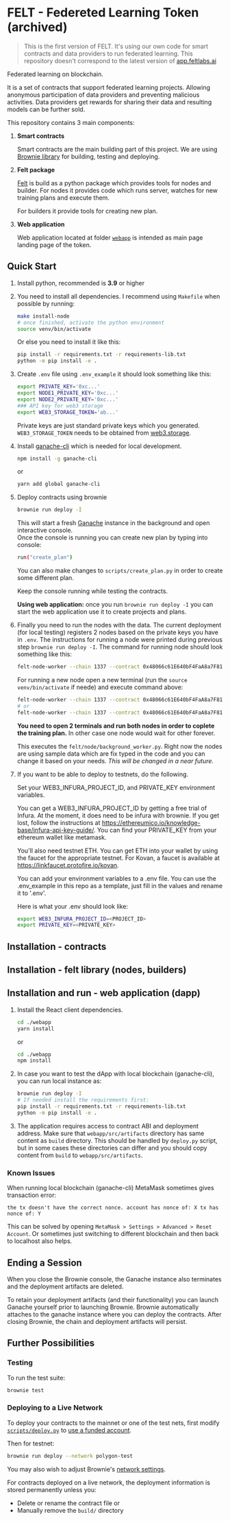 # FELT - Federeted Learning Token (archived)
> This is the first version of FELT. It's using our own code for smart contracts and data providers to run federated learning. This repository doesn't correspond to the latest version of [app.feltlabs.ai](https://app.feltlabs.ai)  

Federated learning on blockchain.

It is a set of contracts that support federated learning projects. Allowing anonymous participation of data providers and preventing malicious activities. Data providers get rewards for sharing their data and resulting models can be further sold.

This repository contains 3 main components:
1. **Smart contracts**

    Smart contracts are the main building part of this project. We are using [Brownie library](https://eth-brownie.readthedocs.io/en/stable/) for building, testing and deploying.

2. **Felt package**

    [Felt](./felt) is build as a python package which provides tools for nodes and builder. For nodes it provides code which runs server, watches for new training plans and execute them.

    For builders it provide tools for creating new plan.

3. **Web application**

    Web application located at folder [`webapp`](./webapp) is intended as main page landing page of the token.

## Quick Start
1. Install python, recommended is **3.9** or higher

2. You need to install all dependencies. I recommend using `Makefile` when possible by running:
    ```bash
    make install-node
    # once finished, activate the python environment
    source venv/bin/activate
    ```

    Or else you need to install it like this:
    ```bash
    pip install -r requirements.txt -r requirements-lib.txt
    python -m pip install -e .
    ```

3. Create `.env` file using `.env_example` it should look something like this:
    ```bash
    export PRIVATE_KEY='0xc...'
    export NODE1_PRIVATE_KEY='0xc...'
    export NODE2_PRIVATE_KEY='0xc...'
    ### API key for web3 storage
    export WEB3_STORAGE_TOKEN='ab...'
    ```
    Private keys are just standard private keys which you generated. `WEB3_STORAGE_TOKEN` needs to be obtained from [web3.storage](https://web3.storage/).
    
5. Install [ganache-cli](https://www.npmjs.com/package/ganache-cli) which is needed for local development.
    ```bash
    npm install -g ganache-cli
    ```
    or
    ```bash
    yarn add global ganache-cli
    ```

6. Deploy contracts using brownie
    ```bash
    brownie run deploy -I
    ```
    This will start a fresh [Ganache](https://www.trufflesuite.com/ganache) instance in the background and open interactive console.   
    Once the console is running you can create new plan by typing into console:
    ```bash
    run("create_plan")
    ```
    You can also make changes to `scripts/create_plan.py` in order to create some different plan.

    Keep the console running while testing the contracts.

    **Using web application:** once you run `brownie run deploy -I` you can start the web application use it to create projects and plans.

7. Finally you need to run the nodes with the data. The current deployment (for local testing) registers 2 nodes based on the private keys you have in `.env`. The instructions for running a node were printed during previous step `brownie run deploy -I`. The command for running node should look something like this:
    ```bash
    felt-node-worker --chain 1337 --contract 0x48066c61E640bF4FaA8a7F81ab55FCA59bE4C752 --account node1 --data test
    ```
    For running a new node open a new terminal (run the `source venv/bin/activate` if neede) and execute command above:
    ```bash
    felt-node-worker --chain 1337 --contract 0x48066c61E640bF4FaA8a7F81ab55FCA59bE4C752 --account node1 --data test
    # or
    felt-node-worker --chain 1337 --contract 0x48066c61E640bF4FaA8a7F81ab55FCA59bE4C752 --account node2 --data test
    ```
    **You need to open 2 terminals and run both nodes in order to coplete the training plan.** In other case one node would wait for other forever.

    This executes the `felt/node/background_worker.py`. Right now the nodes are using sample data which are fix typed in the code and you can change it based on your needs. _This will be changed in a near future._


8. If you want to be able to deploy to testnets, do the following.

    Set your WEB3_INFURA_PROJECT_ID, and PRIVATE_KEY environment variables.

    You can get a WEB3_INFURA_PROJECT_ID by getting a free trial of Infura. At the moment, it does need to be infura with brownie. If you get lost, follow the instructions at https://ethereumico.io/knowledge-base/infura-api-key-guide/. You can find your PRIVATE_KEY from your ethereum wallet like metamask.

    You'll also need testnet ETH. You can get ETH into your wallet by using the faucet for the appropriate
    testnet. For Kovan, a faucet is available at https://linkfaucet.protofire.io/kovan.

    You can add your environment variables to a .env file. You can use the .env_example in this repo 
    as a template, just fill in the values and rename it to '.env'. 

    Here is what your .env should look like:

    ```bash
    export WEB3_INFURA_PROJECT_ID=<PROJECT_ID>
    export PRIVATE_KEY=<PRIVATE_KEY>
    ```


## Installation - contracts
## Installation - felt library (nodes, builders)
## Installation and run - web application (dapp)

1. Install the React client dependencies.

    ```bash
    cd ./webapp
    yarn install
    ```
    or 

    ```bash
    cd ./webapp
    npm install 
    ```
2. In case you want to test the dApp with local blockchain (ganache-cli), you can run local instance as:
    ```bash
    brownie run deploy -I
    # If needed install the requirements first:
    pip install -r requirements.txt -r requirements-lib.txt
    python -m pip install -e .
    ```

3. The application requires access to contract ABI and deployment address. Make sure that `webapp/src/artifacts` directory has same content as `build` directory. This should be handled by `deploy.py` script, but in some cases these directories can differ and you should copy content from `build` to `webapp/src/artifacts`.


### Known Issues
When running local blockchain (ganache-cli) MetaMask sometimes gives transaction error:

    the tx doesn't have the correct nonce. account has nonce of: X tx has nonce of: Y

This can be solved by opening `MetaMask > Settings > Advanced > Reset Account`. Or sometimes just switching to different blockchain and then back to localhost also helps.

## Ending a Session

When you close the Brownie console, the Ganache instance also terminates and the deployment artifacts are deleted.

To retain your deployment artifacts (and their functionality) you can launch Ganache yourself prior to launching Brownie. Brownie automatically attaches to the ganache instance where you can deploy the contracts. After closing Brownie, the chain and deployment artifacts will persist.

## Further Possibilities

### Testing

To run the test suite:

```bash
brownie test
```

### Deploying to a Live Network

To deploy your contracts to the mainnet or one of the test nets, first modify [`scripts/deploy.py`](`scripts/deploy.py`) to [use a funded account](https://eth-brownie.readthedocs.io/en/stable/account-management.html).

Then for testnet:

```bash
brownie run deploy --network polygon-test
```

You may also wish to adjust Brownie's [network settings](https://eth-brownie.readthedocs.io/en/stable/network-management.html).

For contracts deployed on a live network, the deployment information is stored permanently unless you:

* Delete or rename the contract file or
* Manually remove the `build/` directory
